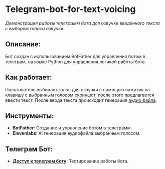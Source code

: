# Telegram-bot-for-text-voicing
*Демонстрация работы телеграмм бота для озвучки введённого текста с выбором голоса озвучки.*

## Описание:
Бот создан с использованием BotFather для управления ботом в телеграм, на языке Python для управления логикой работы бота.

## Как работает:
Пользователь выбирает голос для озвучки с помощью нажатия на клавишу с выбранным голосом [скриншот](img/TalkingBot-example.jpg), после этого предлагается ввести текст. После ввода текста происходит генерация [аудио файла](audio/).


## Инструменты:
- **BotFather**: Создание и управление ботом в телеграмм.
- **Elevenlabs**: AI генерация аудиофайла выбранным голосом.

## Телеграм Бот:
- [**Доступ к телеграм боту**](https://t.me/govorunPRO_bot): Тестирование работы бота.
